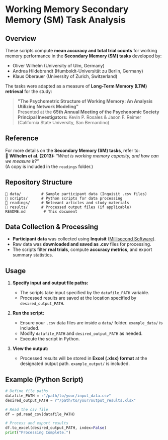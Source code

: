 # **Working Memory Secondary Memory (SM) Task Analysis**

## **Overview**
These scripts compute **mean accuracy and total trial counts** for working memory performance in the **Secondary Memory (SM) tasks** developed by:
- Oliver Wilhelm (University of Ulm, Germany)  
- Andrea Hildebrandt (Humboldt-Universität zu Berlin, Germany)  
- Klaus Oberauer (University of Zurich, Switzerland)  

The tasks were adapted as a measure of **Long-Term Memory (LTM) retrieval** for the study:  
> **"The Psychometric Structure of Working Memory: An Analysis Utilizing Network Modeling"**  
> Presented at the **65th Annual Meeting of the Psychonomic Society**  
> **Principal Investigators:** Kevin P. Rosales & Jason F. Reimer (California State University, San Bernardino)

## **Reference**
For more details on the **Secondary Memory (SM) tasks**, refer to:  
📄 **Wilhelm et al. (2013):** *"What is working memory capacity, and how can we measure it?"*  
(A copy is included in the `readings` folder.)

## **Repository Structure**
```
📂 data/         # Sample participant data (Inquisit .csv files)
📂 scripts/      # Python scripts for data processing
📂 readings/     # Relevant articles and study materials
📂 results/      # Processed output files (if applicable)
README.md        # This document
```

## **Data Collection & Processing**
- **Participant data** was collected using **Inquisit** ([Millisecond Software](https://www.millisecond.com/about)).  
- Raw data was **downloaded and saved as .csv** files for processing.  
- The scripts filter **real trials**, compute **accuracy metrics**, and export summary statistics.  

## **Usage**
1. **Specify input and output file paths:**  
   - The scripts take input specified by the `datafile_PATH` variable.  
   - Processed results are saved at the location specified by `desired_output_PATH`.
   
2. **Run the script:**  
   - Ensure your `.csv` data files are inside a `data/` folder. `example_data/` is included.  
   - Modify `datafile_PATH` and `desired_output_PATH` as needed.  
   - Execute the script in Python.  

3. **View the output:**  
   - Processed results will be stored in **Excel (.xlsx) format** at the designated output path. `example_output/` is included.

## **Example (Python Script)**
```python
# Define file paths
datafile_PATH = r"/path/to/your/input_data.csv"
desired_output_PATH = r"/path/to/your/output_results.xlsx"

# Read the csv file
df = pd.read_csv(datafile_PATH)

# Process and export results
df.to_excel(desired_output_PATH, index=False)
print("Processing Complete.")
```
